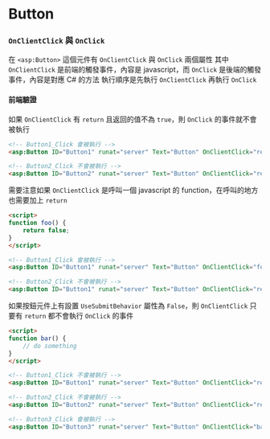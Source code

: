 # Button

### `OnClientClick` 與 `OnClick`

在 `<asp:Button>` 這個元件有 `OnClientClick` 與 `OnClick` 兩個屬性
其中 `OnClientClick` 是前端的觸發事件，內容是 javascript，而 `OnClick` 是後端的觸發事件，內容是對應 C# 的方法
執行順序是先執行 `OnClientClick` 再執行 `OnClick`

#### 前端驗證

如果 `OnClientClick` 有 `return` 且返回的值不為 `true`，則 `OnClick` 的事件就不會被執行
``` aspx
<!-- Button1_Click 會被執行 -->
<asp:Button ID="Button1" runat="server" Text="Button" OnClientClick="return true;" OnClick="Button1_Click" />

<!-- Button2_Click 不會被執行 -->
<asp:Button ID="Button2" runat="server" Text="Button" OnClientClick="return false;" OnClick="Button2_Click" />
```

需要注意如果 `OnClientClick` 是呼叫一個 javascript 的 function，在呼叫的地方也需要加上 `return`
``` aspx
<script>
function foo() {
    return false;
}
</script>

<!-- Button1_Click 會被執行 -->
<asp:Button ID="Button1" runat="server" Text="Button" OnClientClick="foo();" OnClick="Button1_Click" />

<!-- Button2_Click 不會被執行 -->
<asp:Button ID="Button1" runat="server" Text="Button" OnClientClick="return foo();" OnClick="Button2_Click" />
```

如果按鈕元件上有設置 `UseSubmitBehavior` 屬性為 `False`，則 `OnClientClick` 只要有 `return` 都不會執行 `OnClick` 的事件
``` aspx
<script>
function bar() {
    // do something
}
</script>

<!-- Button1_Click 不會被執行 -->
<asp:Button ID="Button1" runat="server" Text="Button" OnClientClick="return true;" OnClick="Button1_Click" UseSubmitBehavior="False" />

<!-- Button2_Click 不會被執行 -->
<asp:Button ID="Button2" runat="server" Text="Button" OnClientClick="return false;" OnClick="Button2_Click" UseSubmitBehavior="False" />

<!-- Button3_Click 會被執行 -->
<asp:Button ID="Button3" runat="server" Text="Button" OnClientClick="bar();" OnClick="Button3_Click" UseSubmitBehavior="False" />
```
